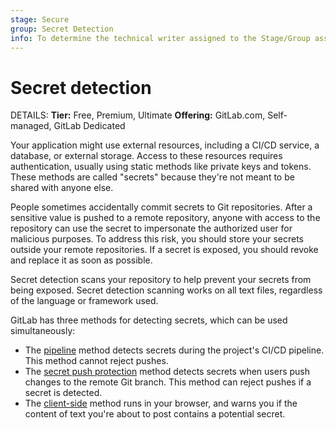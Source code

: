 ```yaml
---
stage: Secure
group: Secret Detection
info: To determine the technical writer assigned to the Stage/Group associated with this page, see https://handbook.gitlab.com/handbook/product/ux/technical-writing/#assignments
---
```


# Secret detection

DETAILS:
**Tier:** Free, Premium, Ultimate
**Offering:** GitLab.com, Self-managed, GitLab Dedicated

Your application might use external resources, including a CI/CD
service, a database, or external storage. Access to these resources
requires authentication, usually using static methods like private
keys and tokens. These methods are called "secrets" because they're
not meant to be shared with anyone else.

People sometimes accidentally commit secrets to Git
repositories. After a sensitive value is pushed to a remote
repository, anyone with access to the repository can use the secret to
impersonate the authorized user for malicious purposes. To address
this risk, you should store your secrets outside your remote
repositories. If a secret is exposed, you should revoke and replace it
as soon as possible.

Secret detection scans your repository to help prevent your secrets
from being exposed. Secret detection scanning works on all text files,
regardless of the language or framework used.

GitLab has three methods for detecting secrets, which can be used simultaneously:

- The [pipeline](pipeline/index.md) method detects secrets during the project's CI/CD pipeline. This method cannot reject pushes.
- The [secret push protection](secret_push_protection/index.md) method detects secrets when users push changes to the
  remote Git branch. This method can reject pushes if a secret is detected.
- The [client-side](client/index.md) method runs in your browser, and warns you if the content of text you're about
  to post contains a potential secret.
